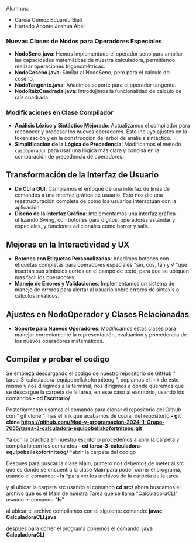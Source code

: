 Alumnos: 
- Garcia Gomez Eduardo Biali
- Hurtado Aponte Joshua Abel


### Nuevas Clases de Nodos para Operadores Especiales

- **NodoSeno.java**: Hemos implementado el operador seno para ampliar las capacidades matemáticas de nuestra calculadora, permitiendo realizar operaciones trigonométricas.
- **NodoCoseno.java**: Similar al NodoSeno, pero para el cálculo del coseno.
- **NodoTangente.java**: Añadimos soporte para el operador tangente.
- **NodoRaizCuadrada.java**: Introdujimos la funcionalidad de cálculo de raíz cuadrada.

### Modificaciones en Clase Compilador

- **Análisis Léxico y Sintáctico Mejorado**: Actualizamos el compilador para reconocer y procesar los nuevos operadores. Esto incluyo ajustes en la tokenización y en la construcción del árbol de análisis sintáctico.
- **Simplificación de la Lógica de Precedencia**: Modificamos el método `casoOperador` para usar una lógica más clara y concisa en la comparación de precedencia de operadores.

## Transformación de la Interfaz de Usuario

- **De CLI a GUI**: Cambiamos el enfoque de una interfaz de línea de comandos a una interfaz gráfica de usuario. Esto nos dio una reestructuración completa de cómo los usuarios interactúan con la aplicación.
- **Diseño de la Interfaz Gráfica**: Implementamos una interfaz gráfica utilizando Swing, con botones para dígitos, operadores estándar y especiales, y funciones adicionales como borrar y salir.

## Mejoras en la Interactividad y UX

- **Botones con Etiquetas Personalizadas**: Añadimos botones con etiquetas completas para operadores especiales "sin, cos, tan y √ "que insertan sus símbolos cortos en el campo de texto, para que se ubiquen mas facil los operadores.
- **Manejo de Errores y Validaciones**: Implementamos un sistema de manejo de errores para alertar al usuario sobre errores de sintaxis o cálculos inválidos.

## Ajustes en NodoOperador y Clases Relacionadas

- **Soporte para Nuevos Operadores**: Modificamos estas clases para manejar correctamente la representación, evaluación y precedencia de los nuevos operadores matemáticos.


## Compilar y probar el codigo

Se empieza descargando el codigo de nuestro repositorio de GitHub " tarea-3-calculadora-equipobellakofortniteog ", copiamos el link de este mismo y nos dirigimos a la terminal, nos dirigimos a donde queremos que se descargue la carpeta de la tarea, en este caso al escritorio, usando los comandos **- cd Escritorio/**

Posteriormente usamos el comando para clonar el repositorio del Github con " git clone " mas el link que acabamos de copiar del repositorio
**- git clone https://github.com/Mod-y-programacion-2024-1-Grupo-7055/tarea-3-calculadora-equipobellakofortniteog.git**

Ya con la practica en nuestro escritorio procedemos a abrir la carpeta y compilarlo con los comandos
**- cd tarea-3-calculadora-equipobellakofortniteog/** *abrir la carpeta del codigo

Despues para buscar la clase Main, primero nos debemos de meter al src que es donde se encuentra la clase Main para poder correr el programa, usando el comando:
**- ls** *para ver los archivos de la carpeta de la tarea

y al ubicar la carpeta src usando el comando **cd src/**
ahora buscamos el archivo que es el Main de nuestra Tarea que se llama "CalculadoraCLI" usando el comando "**ls**"

al ubicar el archivo compilamos con el siguiente comando:
**javac CalculadoraCLI.java**

despues para correr el programa ponemos el comando:
**java CalculadoraCLI** 






